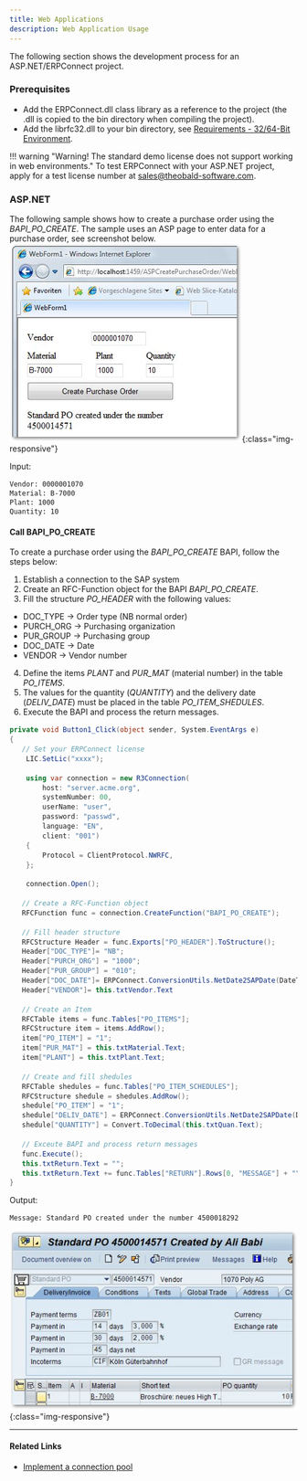 ```yaml
---
title: Web Applications
description: Web Application Usage
---
```

The following section shows the development process for an ASP.NET/ERPConnect project.

### Prerequisites

- Add the ERPConnect.dll class library as a reference to the project (the .dll is copied to the bin directory when compiling the project). 
- Add the librfc32.dll to your bin directory, see [Requirements - 32/64-Bit Environment](../introduction/requirements.md#3264-bit-environment). 

!!! warning "Warning! The standard demo license does not support working in web environments."
    To test ERPConnect with your ASP.NET project, apply for a test license number at [sales@theobald-software.com](mailto:sales@theobald-software.com).

### ASP.NET

The following sample shows how to create a purchase order using the *BAPI_PO_CREATE*.
The sample uses an ASP page to enter data for a purchase order, see screenshot below. <br>
![purchase-order1]( ../../assets/images/Create-Purchase-Order-IE.png){:class="img-responsive"}  

Input:
```
Vendor: 0000001070
Material: B-7000
Plant: 1000
Quantity: 10
```

#### Call BAPI_PO_CREATE 

To create a purchase order using the *BAPI_PO_CREATE* BAPI, follow the steps below:

1. Establish a connection to the SAP system 
2. Create an RFC-Function object for the BAPI *BAPI_PO_CREATE*.
3. Fill the structure *PO_HEADER* with the following values: 
- DOC_TYPE -> Order type (NB normal order)
- PURCH_ORG -> Purchasing organization
- PUR_GROUP -> Purchasing group
- DOC_DATE -> Date 
- VENDOR -> Vendor number
4. Define the items *PLANT* and *PUR_MAT* (material number) in the table *PO_ITEMS*. <br>
5. The values for the quantity (*QUANTITY*) and the delivery date (*DELIV_DATE*) must be placed in the table *PO_ITEM_SHEDULES*.
6. Execute the BAPI and process the return messages.

```csharp linenums="1" title="How to Create a Purchase Order"
private void Button1_Click(object sender, System.EventArgs e)
{
   // Set your ERPConnect license
	LIC.SetLic("xxxx");

	using var connection = new R3Connection(
		host: "server.acme.org",
		systemNumber: 00,
		userName: "user",
		password: "passwd",
		language: "EN",
		client: "001")
	{
		Protocol = ClientProtocol.NWRFC,
	};

	connection.Open();
   
   // Create a RFC-Function object
   RFCFunction func = connection.CreateFunction("BAPI_PO_CREATE");
   
   // Fill header structure
   RFCStructure Header = func.Exports["PO_HEADER"].ToStructure();
   Header["DOC_TYPE"]= "NB";
   Header["PURCH_ORG"] = "1000";
   Header["PUR_GROUP"] = "010";
   Header["DOC_DATE"]= ERPConnect.ConversionUtils.NetDate2SAPDate(DateTime.Now);
   Header["VENDOR"]= this.txtVendor.Text
 
   // Create an Item
   RFCTable items = func.Tables["PO_ITEMS"];
   RFCStructure item = items.AddRow();
   item["PO_ITEM"] = "1";
   item["PUR_MAT"] = this.txtMaterial.Text;
   item["PLANT"] = this.txtPlant.Text;
  
   // Create and fill shedules
   RFCTable shedules = func.Tables["PO_ITEM_SCHEDULES"];
   RFCStructure shedule = shedules.AddRow();
   shedule["PO_ITEM"] = "1";
   shedule["DELIV_DATE"] = ERPConnect.ConversionUtils.NetDate2SAPDate(DateTime.Now);
   shedule["QUANTITY"] = Convert.ToDecimal(this.txtQuan.Text);
 
   // Exceute BAPI and process return messages
   func.Execute();
   this.txtReturn.Text = "";
   this.txtReturn.Text += func.Tables["RETURN"].Rows[0, "MESSAGE"] + "\r\n";
}
```

Output:

```
Message: Standard PO created under the number 4500018292
```

![purchase-order2]( ../../assets/images/create-purchase-order-ie_02.png){:class="img-responsive"}  
  
****
#### Related Links
- [Implement a connection pool](../../samples/implement-a-connection-pool.md)
